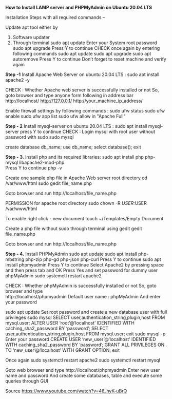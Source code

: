 
**How to Install LAMP server and PHPMyAdmin on Ubuntu 20.04 LTS**  

Installation Steps with all required commands – 

Update apt tool either by 
1) Software updater
2) Through terminal
 sudo apt update
Enter your System root password
 sudo apt upgrade
Press Y to continue
CHECK once again by entering following commands
sudo apt update
sudo apt upgrade
sudo apt autoremove
Press Y to continue
Don’t forget to reset machine and verify again

**Step -1** 
Install Apache Web Server on ubuntu 20.04 LTS :
 sudo apt install apache2 -y

CHECK : Whether Apache web server is successfully installed or not
So, goto browser and type anyone form following in address bar 
http://localhost/
http://127.0.0.1/
http://your_machine_ip_address/

Enable firewall settings by following commands :
sudo ufw status
sudo ufw enable
sudo ufw app list
sudo ufw allow in "Apache Full"

**Step - 2** 
Install mysql-server on ubuntu 20.04 LTS :
 sudo apt install mysql-server
press Y to continue
CHECK : Login mysql with root user without password with sudo
 sudo mysql

create database db_name;
use db_name;
select database();
exit

**Step - 3.**
Install php and its required libraries:
 sudo apt install php php-mysql libapache2-mod-php   
Press Y to continue
 php -v

Create one sample php file in Apache Web server root directory 
 cd /var/www/html
 sudo gedit file_name.php

Goto browser and run
        http://localhost/file_name.php

PERMISSION for apache root directory
 sudo chown -R $USER:$USER /var/www/html

To enable right click - new document
 touch ~/Templates/Empty Document

Create a php file without sudo through terminal using gedit
 gedit file_name.php

Goto browser and run
        http://localhost/file_name.php


**Step - 4.**
Install PHPMyAdmin
 sudo apt update
 sudo apt install php-mbstring php-zip php-gd php-json php-curl
Press Y to continue
 sudo apt install phpmyadmin
Press Y to continue
Select Apache2 by pressing space and then press tab and OK
Press Yes and set password for dummy user phpMyAdmin
 sudo systemctl restart apache2

CHECK : Whether phpMyAdmin is successfully installed or not
So, goto browser and type  
        http://localhost/phpmyadmin
Default user name : phpMyAdmin
And enter your password


sudo apt update
Set root password and create a new database user with full privileges
 sudo mysql
 SELECT user,authentication_string,plugin,host FROM mysql.user;
 ALTER USER ‘root’@‘localhost’ IDENTIFIED WITH caching_sha2_password BY ‘password’;
 SELECT user,authentication_string,plugin,host FROM mysql.user;
 exit
 sudo mysql -p
Enter your password
 CREATE USER ‘new_user’@‘localhost’ IDENTIFIED WITH caching_sha2_password BY ‘password’; 
 GRANT ALL PRIVILEGES ON *.* TO ‘new_user’@‘localhost’ WITH GRANT OPTION;
 exit


Once again
 sudo systemctl restart apache2
 sudo systemctl restart mysql

Goto web browser and type
        http://localhost/phpmyadmin
Enter new user name and password
And create some databases, table and execute some queries through GUI


Source https://www.youtube.com/watch?v=46_hyK-uBrQ
